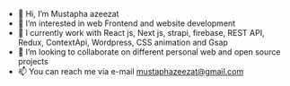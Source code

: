 - 👋 Hi, I’m Mustapha azeezat
- 👀 I’m interested in web Frontend and website development
- 🌱 I currently work with React js, Next js, strapi, firebase, REST API, Redux, ContextApi, Wordpress, CSS animation and Gsap 
- 💞️ I’m looking to collaborate on different personal web and open source projects
- 📫 You can reach me via e-mail mustaphazeezat@gmail.com

<!---
mustaphazeezat/mustaphazeezat is a ✨ special ✨ repository because its `README.md` (this file) appears on your GitHub profile.
You can click the Preview link to take a look at your changes.
--->
